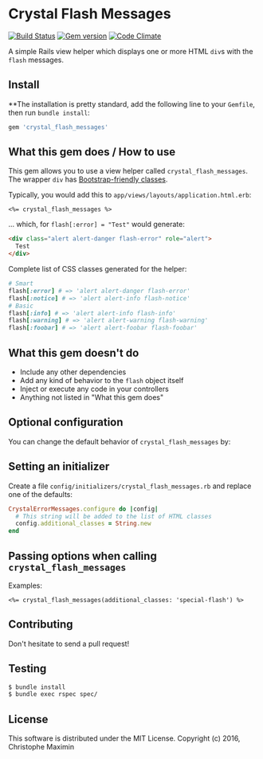 # Crystal Flash Messages

[![Build Status](https://secure.travis-ci.org/christophemaximin/crystal_flash_messages.png)](https://travis-ci.org/christophemaximin/crystal_flash_messages)
[![Gem version](https://badge.fury.io/rb/crystal_flash_messages.png)](https://rubygems.org/gems/crystal_flash_messages)
[![Code Climate](https://codeclimate.com/github/christophemaximin/crystal_flash_messages/badges/gpa.svg)](https://codeclimate.com/github/christophemaximin/crystal_flash_messages)

A simple Rails view helper which displays one or more HTML `div`s with the `flash` messages.

## Install

**The installation is pretty standard, add the following line to your `Gemfile`, then run `bundle install`:

```rb
gem 'crystal_flash_messages'
```

## What this gem does / How to use

This gem allows you to use a view helper called `crystal_flash_messages`.  
The wrapper `div` has [Bootstrap-friendly classes](http://getbootstrap.com/components/#alerts).  

Typically, you would add this to `app/views/layouts/application.html.erb`: 

```erb
<%= crystal_flash_messages %>
```

... which, for `flash[:error] = "Test"` would generate:

```html
<div class="alert alert-danger flash-error" role="alert">
  Test
</div>
```

Complete list of CSS classes generated for the helper:

```rb
# Smart
flash[:error] # => 'alert alert-danger flash-error'
flash[:notice] # => 'alert alert-info flash-notice'
# Basic
flash[:info] # => 'alert alert-info flash-info'
flash[:warning] # => 'alert alert-warning flash-warning'
flash[:foobar] # => 'alert alert-foobar flash-foobar'
```

## What this gem doesn't do

* Include any other dependencies
* Add any kind of behavior to the `flash` object itself
* Inject or execute any code in your controllers
* Anything not listed in "What this gem does"

## Optional configuration

You can change the default behavior of `crystal_flash_messages` by:

## Setting an initializer

Create a file `config/initializers/crystal_flash_messages.rb` and replace one of the defaults:

```rb
CrystalErrorMessages.configure do |config|
  # This string will be added to the list of HTML classes
  config.additional_classes = String.new
end
```

## Passing options when calling `crystal_flash_messages`

Examples:

```erb
<%= crystal_flash_messages(additional_classes: 'special-flash') %>
```

## Contributing

Don't hesitate to send a pull request!

## Testing

```sh
$ bundle install
$ bundle exec rspec spec/
```

## License

This software is distributed under the MIT License. Copyright (c) 2016, Christophe Maximin
